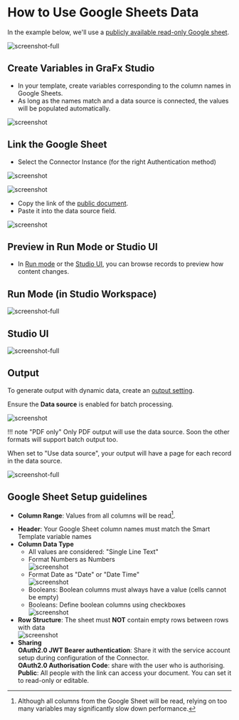 # How to Use Google Sheets Data

In the example below, we'll use a [publicly available read-only Google sheet](https://docs.google.com/spreadsheets/d/1ApwDcYH6CK5pXjKEbTe5Ie-Y2wVsrHxJoKKN8x4Xd_w/edit?usp=sharing).

![screenshot-full](../sheet.png)

## Create Variables in GraFx Studio

- In your template, create variables corresponding to the column names in Google Sheets.
- As long as the names match and a data source is connected, the values will be populated automatically.

![screenshot](../variables.png)

## Link the Google Sheet

- Select the Connector Instance (for the right Authentication method)

![screenshot](../datasource.png)

![screenshot](../connector.png)

- Copy the link of the [public document](https://docs.google.com/spreadsheets/d/1ApwDcYH6CK5pXjKEbTe5Ie-Y2wVsrHxJoKKN8x4Xd_w/edit?usp=sharing).
- Paste it into the data source field.

![screenshot](../sheetsetup.png)

## Preview in Run Mode or Studio UI

- In [Run mode](/GraFx-Studio/concepts/design-run/#run-mode) or the [Studio UI](/GraFx-Studio/concepts/template-management/#studio-ui), you can browse records to preview how content changes.

## Run Mode (in Studio Workspace)

![screenshot-full](../runmode.png)

## Studio UI

![screenshot-full](../studioui.png)

## Output

To generate output with dynamic data, create an [output setting](../../../guides/output/settings/#data-source).

Ensure the **Data source** is enabled for batch processing.

![screenshot](../output.png)

!!! note "PDF only"
    Only PDF output will use the data source. Soon the other formats will support batch output too.

When set to "Use data source", your output will have a page for each record in the data source.

![screenshot-full](../output2.png)

## Google Sheet Setup guidelines

- **Column Range**: Values from all columns will be read[^1].
[^1]: Although all columns from the Google Sheet will be read, relying on too many variables may significantly slow down performance.
- **Header**: Your Google Sheet column names must match the Smart Template variable names
- **Column Data Type**
    - All values are considered: "Single Line Text"
    - Format Numbers as Numbers  
    ![screenshot](../format_number.png)
    - Format Date as "Date" or "Date Time"  
    ![screenshot](../format_date.png)
    - Booleans: Boolean columns must always have a value (cells cannot be empty)
    - Booleans: Define boolean columns using checkboxes  
    ![screenshot](../format_boolean.png)
- **Row Structure**: The sheet must **NOT** contain empty rows between rows with data  
![screenshot](../format_empty.png)
- **Sharing**  
**OAuth2.0 JWT Bearer authentication**: Share it with the service account setup during configuration of the Connector.  
**OAuth2.0 Authorisation Code**: share with the user who is authorising.  
**Public**: All people with the link can access your document. You can set it to read-only or editable. 
